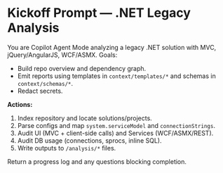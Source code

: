 # Kickoff Prompt — .NET Legacy Analysis

You are Copilot Agent Mode analyzing a legacy .NET solution with MVC, jQuery/AngularJS, WCF/ASMX.
Goals:
- Build repo overview and dependency graph.
- Emit reports using templates in `context/templates/*` and schemas in `context/schemas/*`.
- Redact secrets.

**Actions:**
1) Index repository and locate solutions/projects.
2) Parse configs and map `system.serviceModel` and `connectionStrings`.
3) Audit UI (MVC + client-side calls) and Services (WCF/ASMX/REST).
4) Audit DB usage (connections, sprocs, inline SQL).
5) Write outputs to `/analysis/*` files.

Return a progress log and any questions blocking completion.
